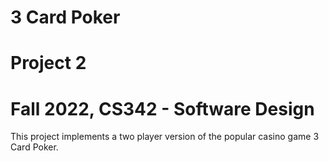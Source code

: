 # 3 Card Poker
# Project 2 
# Fall 2022, CS342 - Software Design

This project implements a two player version of the popular casino game 3 Card Poker.
